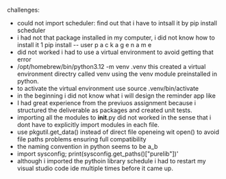 challenges:
- could not import scheduler: find out that i have to intsall it by pip install scheduler 
- i had not that package installed in my computer, i did not know how to install it 
1 pip install -- user p a c k a g e n a m e
- did not worked i had to use a virtual environment to avoid getting that error
- /opt/homebrew/bin/python3.12 -m venv .venv this created a virtual environment directry called venv using the venv module preinstalled in python.
- to activate the virtual environment use source .venv/bin/activate
- in the beginning i did not know what i will design the reminder app like 
- I had great experience from the previuos assignment because i structured the deliverable as packages and created unit tests.
- importing all the modules to __init__.py did not worked in the sense that i dont have to explicitly import modules in each file.
- use pkgutil.get_data() instead of direct file openeing wit open() to avoid file paths problems ensuring full compatibility
- the naming convention in python seems to be a_b
- import sysconfig; print(sysconfig.get_paths()["purelib"])'
- although i imported the pythoin library schedule i had to restart my visual studio code ide multiple times before it came up. 